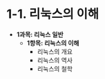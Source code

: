 
# 1-1. 리눅스의 이해

* **1과목: 리눅스 일반**
  * **1항목: 리눅스의 이해**
    * 리눅스의 개요
    * 리눅스의 역사
    * 리눅스의 철학


